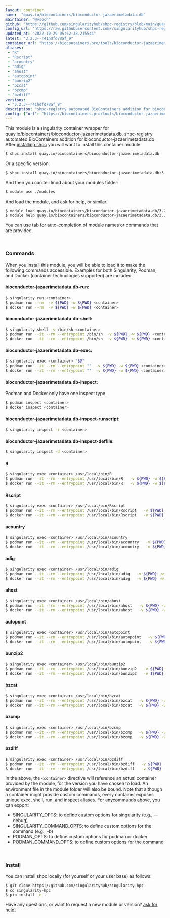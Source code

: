 ```yaml
---
layout: container
name:  "quay.io/biocontainers/bioconductor-jazaerimetadata.db"
maintainer: "@vsoch"
github: "https://github.com/singularityhub/shpc-registry/blob/main/quay.io/biocontainers/bioconductor-jazaerimetadata.db/container.yaml"
config_url: "https://raw.githubusercontent.com//singularityhub/shpc-registry/main/quay.io/biocontainers/bioconductor-jazaerimetadata.db/container.yaml"
updated_at: "2022-10-29 05:52:38.215544"
latest: "3.2.3--r41hdfd78af_9"
container_url: "https://biocontainers.pro/tools/bioconductor-jazaerimetadata.db"
aliases:
 - "R"
 - "Rscript"
 - "acountry"
 - "adig"
 - "ahost"
 - "autopoint"
 - "bunzip2"
 - "bzcat"
 - "bzcmp"
 - "bzdiff"
versions:
 - "3.2.3--r41hdfd78af_9"
description: "shpc-registry automated BioContainers addition for bioconductor-jazaerimetadata.db"
config: {"url": "https://biocontainers.pro/tools/bioconductor-jazaerimetadata.db", "maintainer": "@vsoch", "description": "shpc-registry automated BioContainers addition for bioconductor-jazaerimetadata.db", "latest": {"3.2.3--r41hdfd78af_9": "sha256:978d3e374ecde90b974ed6363dce901a78bf2c2b45ea2f6abcf7bed054a7bffc"}, "tags": {"3.2.3--r41hdfd78af_9": "sha256:978d3e374ecde90b974ed6363dce901a78bf2c2b45ea2f6abcf7bed054a7bffc"}, "docker": "quay.io/biocontainers/bioconductor-jazaerimetadata.db", "aliases": {"R": "/usr/local/bin/R", "Rscript": "/usr/local/bin/Rscript", "acountry": "/usr/local/bin/acountry", "adig": "/usr/local/bin/adig", "ahost": "/usr/local/bin/ahost", "autopoint": "/usr/local/bin/autopoint", "bunzip2": "/usr/local/bin/bunzip2", "bzcat": "/usr/local/bin/bzcat", "bzcmp": "/usr/local/bin/bzcmp", "bzdiff": "/usr/local/bin/bzdiff"}}
---
```


This module is a singularity container wrapper for quay.io/biocontainers/bioconductor-jazaerimetadata.db.
shpc-registry automated BioContainers addition for bioconductor-jazaerimetadata.db
After [installing shpc](#install) you will want to install this container module:


```bash
$ shpc install quay.io/biocontainers/bioconductor-jazaerimetadata.db
```

Or a specific version:

```bash
$ shpc install quay.io/biocontainers/bioconductor-jazaerimetadata.db:3.2.3--r41hdfd78af_9
```

And then you can tell lmod about your modules folder:

```bash
$ module use ./modules
```

And load the module, and ask for help, or similar.

```bash
$ module load quay.io/biocontainers/bioconductor-jazaerimetadata.db/3.2.3--r41hdfd78af_9
$ module help quay.io/biocontainers/bioconductor-jazaerimetadata.db/3.2.3--r41hdfd78af_9
```

You can use tab for auto-completion of module names or commands that are provided.

<br>

### Commands

When you install this module, you will be able to load it to make the following commands accessible.
Examples for both Singularity, Podman, and Docker (container technologies supported) are included.

#### bioconductor-jazaerimetadata.db-run:

```bash
$ singularity run <container>
$ podman run --rm  -v ${PWD} -w ${PWD} <container>
$ docker run --rm  -v ${PWD} -w ${PWD} <container>
```

#### bioconductor-jazaerimetadata.db-shell:

```bash
$ singularity shell -s /bin/sh <container>
$ podman run --it --rm --entrypoint /bin/sh  -v ${PWD} -w ${PWD} <container>
$ docker run --it --rm --entrypoint /bin/sh  -v ${PWD} -w ${PWD} <container>
```

#### bioconductor-jazaerimetadata.db-exec:

```bash
$ singularity exec <container> "$@"
$ podman run --it --rm --entrypoint ""  -v ${PWD} -w ${PWD} <container> "$@"
$ docker run --it --rm --entrypoint ""  -v ${PWD} -w ${PWD} <container> "$@"
```

#### bioconductor-jazaerimetadata.db-inspect:

Podman and Docker only have one inspect type.

```bash
$ podman inspect <container>
$ docker inspect <container>
```

#### bioconductor-jazaerimetadata.db-inspect-runscript:

```bash
$ singularity inspect -r <container>
```

#### bioconductor-jazaerimetadata.db-inspect-deffile:

```bash
$ singularity inspect -d <container>
```


#### R

```bash
$ singularity exec <container> /usr/local/bin/R
$ podman run --it --rm --entrypoint /usr/local/bin/R   -v ${PWD} -w ${PWD} <container> -c " $@"
$ docker run --it --rm --entrypoint /usr/local/bin/R   -v ${PWD} -w ${PWD} <container> -c " $@"
```


#### Rscript

```bash
$ singularity exec <container> /usr/local/bin/Rscript
$ podman run --it --rm --entrypoint /usr/local/bin/Rscript   -v ${PWD} -w ${PWD} <container> -c " $@"
$ docker run --it --rm --entrypoint /usr/local/bin/Rscript   -v ${PWD} -w ${PWD} <container> -c " $@"
```


#### acountry

```bash
$ singularity exec <container> /usr/local/bin/acountry
$ podman run --it --rm --entrypoint /usr/local/bin/acountry   -v ${PWD} -w ${PWD} <container> -c " $@"
$ docker run --it --rm --entrypoint /usr/local/bin/acountry   -v ${PWD} -w ${PWD} <container> -c " $@"
```


#### adig

```bash
$ singularity exec <container> /usr/local/bin/adig
$ podman run --it --rm --entrypoint /usr/local/bin/adig   -v ${PWD} -w ${PWD} <container> -c " $@"
$ docker run --it --rm --entrypoint /usr/local/bin/adig   -v ${PWD} -w ${PWD} <container> -c " $@"
```


#### ahost

```bash
$ singularity exec <container> /usr/local/bin/ahost
$ podman run --it --rm --entrypoint /usr/local/bin/ahost   -v ${PWD} -w ${PWD} <container> -c " $@"
$ docker run --it --rm --entrypoint /usr/local/bin/ahost   -v ${PWD} -w ${PWD} <container> -c " $@"
```


#### autopoint

```bash
$ singularity exec <container> /usr/local/bin/autopoint
$ podman run --it --rm --entrypoint /usr/local/bin/autopoint   -v ${PWD} -w ${PWD} <container> -c " $@"
$ docker run --it --rm --entrypoint /usr/local/bin/autopoint   -v ${PWD} -w ${PWD} <container> -c " $@"
```


#### bunzip2

```bash
$ singularity exec <container> /usr/local/bin/bunzip2
$ podman run --it --rm --entrypoint /usr/local/bin/bunzip2   -v ${PWD} -w ${PWD} <container> -c " $@"
$ docker run --it --rm --entrypoint /usr/local/bin/bunzip2   -v ${PWD} -w ${PWD} <container> -c " $@"
```


#### bzcat

```bash
$ singularity exec <container> /usr/local/bin/bzcat
$ podman run --it --rm --entrypoint /usr/local/bin/bzcat   -v ${PWD} -w ${PWD} <container> -c " $@"
$ docker run --it --rm --entrypoint /usr/local/bin/bzcat   -v ${PWD} -w ${PWD} <container> -c " $@"
```


#### bzcmp

```bash
$ singularity exec <container> /usr/local/bin/bzcmp
$ podman run --it --rm --entrypoint /usr/local/bin/bzcmp   -v ${PWD} -w ${PWD} <container> -c " $@"
$ docker run --it --rm --entrypoint /usr/local/bin/bzcmp   -v ${PWD} -w ${PWD} <container> -c " $@"
```


#### bzdiff

```bash
$ singularity exec <container> /usr/local/bin/bzdiff
$ podman run --it --rm --entrypoint /usr/local/bin/bzdiff   -v ${PWD} -w ${PWD} <container> -c " $@"
$ docker run --it --rm --entrypoint /usr/local/bin/bzdiff   -v ${PWD} -w ${PWD} <container> -c " $@"
```



In the above, the `<container>` directive will reference an actual container provided
by the module, for the version you have chosen to load. An environment file in the
module folder will also be bound. Note that although a container
might provide custom commands, every container exposes unique exec, shell, run, and
inspect aliases. For anycommands above, you can export:

 - SINGULARITY_OPTS: to define custom options for singularity (e.g., --debug)
 - SINGULARITY_COMMAND_OPTS: to define custom options for the command (e.g., -b)
 - PODMAN_OPTS: to define custom options for podman or docker
 - PODMAN_COMMAND_OPTS: to define custom options for the command

<br>

### Install

You can install shpc locally (for yourself or your user base) as follows:

```bash
$ git clone https://github.com/singularityhub/singularity-hpc
$ cd singularity-hpc
$ pip install -e .
```

Have any questions, or want to request a new module or version? [ask for help!](https://github.com/singularityhub/singularity-hpc/issues)